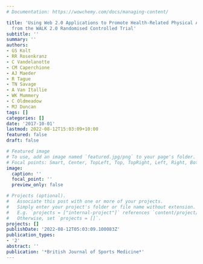 ```yaml
---
# Documentation: https://wowchemy.com/docs/managing-content/

title: 'Using Web 2.0 Applications to Promote Health-Related Physical Activity: Findings
  from the WALK 2.0 Randomised Controlled Trial'
subtitle: ''
summary: ''
authors:
- GS Kolt
- RR Rosenkranz
- C Vandelanotte
- CM Caperchione
- AJ Maeder
- R Tague
- TN Savage
- A Van Itallie
- WK Mummery
- C Oldmeadow
- MJ Duncan
tags: []
categories: []
date: '2017-10-01'
lastmod: 2022-08-12T15:03:09+10:00
featured: false
draft: false

# Featured image
# To use, add an image named `featured.jpg/png` to your page's folder.
# Focal points: Smart, Center, TopLeft, Top, TopRight, Left, Right, BottomLeft, Bottom, BottomRight.
image:
  caption: ''
  focal_point: ''
  preview_only: false

# Projects (optional).
#   Associate this post with one or more of your projects.
#   Simply enter your project's folder or file name without extension.
#   E.g. `projects = ["internal-project"]` references `content/project/deep-learning/index.md`.
#   Otherwise, set `projects = []`.
projects: []
publishDate: '2022-08-12T05:03:09.100083Z'
publication_types:
- '2'
abstract: ''
publication: '*British Journal of Sports Medicine*'
---
```


